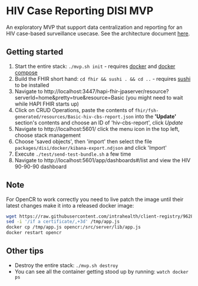 # HIV Case Reporting DISI MVP

An exploratory MVP that support data centralization and reporting for an HIV case-based surveillance usecase. See the architecture document [here](https://docs.google.com/document/d/1-gPPDLbwFLlSI7VsYKCKlMIFLDqEkpD9x85h1OnmZew/edit#heading=h.nfb6t6sppokf).

## Getting started

1. Start the entire stack: `./mvp.sh init` - requires [docker](https://docs.docker.com/get-docker/) and [docker compose](https://docs.docker.com/compose/install/)
2. Build the FHIR short hand: `cd fhir && sushi . && cd ..` - requires [sushi](https://fshschool.org/docs/sushi/installation/) to be installed
3. Navigate to http://localhost:3447/hapi-fhir-jpaserver/resource?serverId=home&pretty=true&resource=Basic (you might need to wait while HAPI FHIR starts up)
4. Click on CRUD Operations, paste the contents of `fhir/fsh-generated/resources/Basic-hiv-cbs-report.json` into the **'Update'** section's contents and choose an ID of 'hiv-cbs-report', click _Update_
5. Navigate to http://localhost:5601/ click the menu icon in the top left, choose stack management
6. Choose 'saved objects', then 'import' then select the file `packages/disi/docker/kibana-export.ndjson` and click 'Import'
7. Execute `./test/send-test-bundle.sh` a few time
8. Navigate to http://localhost:5601/app/dashboards#/list and view the HIV 90-90-90 dashboard

## Note

For OpenCR to work correctly you need to live patch the image until their latest changes make it into a released docker image:

```sh
wget https://raw.githubusercontent.com/intrahealth/client-registry/9628aa9e279b1243af6facf57f1bc71609ab5b21/server/lib/app.js -O /tmp/app.js
sed -i '/if a certificate/,+3d' /tmp/app.js
docker cp /tmp/app.js opencr:/src/server/lib/app.js
docker restart opencr
```

## Other tips

* Destroy the entire stack: `./mvp.sh destroy`
* You can see all the container getting stood up by running: `watch docker ps`
